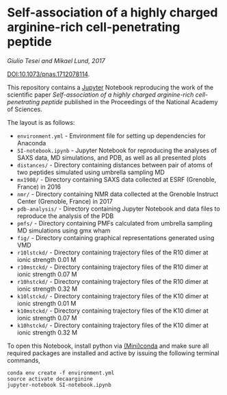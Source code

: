 # Self-association of a highly charged arginine-rich cell-penetrating peptide

_Giulio Tesei and Mikael Lund, 2017_

[DOI:10.1073/pnas.1712078114](http://dx.doi.org/10.1073/pnas.1712078114).

This repository contains a [Jupyter](http://jupyter.org) Notebook reproducing the work of the scientific
paper _Self-association of a highly charged arginine-rich cell-penetrating peptide_ published in the Proceedings of the National Academy of Sciences.

The layout is as follows:

- `environment.yml` - Environment file for setting up dependencies for Anaconda
- `SI-notebook.ipynb` - Jupyter Notebook for reproducing the analyses of SAXS data, MD simulations, and PDB, as well as all presented plots  
- `distances/` - Directory containing distances between pair of atoms of two peptides simulated using umbrella sampling MD
- `mx1908/` - Directory containing SAXS data collected at ESRF (Grenoble, France) in 2016
- `nmr/` - Directory containing NMR data collected at the Grenoble Instruct Center (Grenoble, France) in 2017
- `pdb-analysis/` - Directory containing Jupyter Notebook and data files to reproduce the analysis of the PDB
- `pmfs/` - Directory containing PMFs calculated from umbrella sampling MD simulations using gmx wham
- `fig/` - Directory containing graphical representations generated using VMD
- `r10lstckd/` - Directory containing trajectory files of the R10 dimer at ionic strength 0.01 M   
- `r10mstckd/` - Directory containing trajectory files of the R10 dimer at ionic strength 0.07 M
- `r10hstckd/` - Directory containing trajectory files of the R10 dimer at ionic strength 0.32 M
- `k10lstckd/` - Directory containing trajectory files of the K10 dimer at ionic strength 0.01 M   
- `k10mstckd/` - Directory containing trajectory files of the K10 dimer at ionic strength 0.07 M
- `k10hstckd/` - Directory containing trajectory files of the K10 dimer at ionic strength 0.32 M

To open this Notebook, install python via [(Mini)conda](https://www.continuum.io/downloads) and make sure all required packages are installed and active by issuing the following terminal commands,

    conda env create -f environment.yml
    source activate decaarginine
    jupyter-notebook SI-notebook.ipynb

